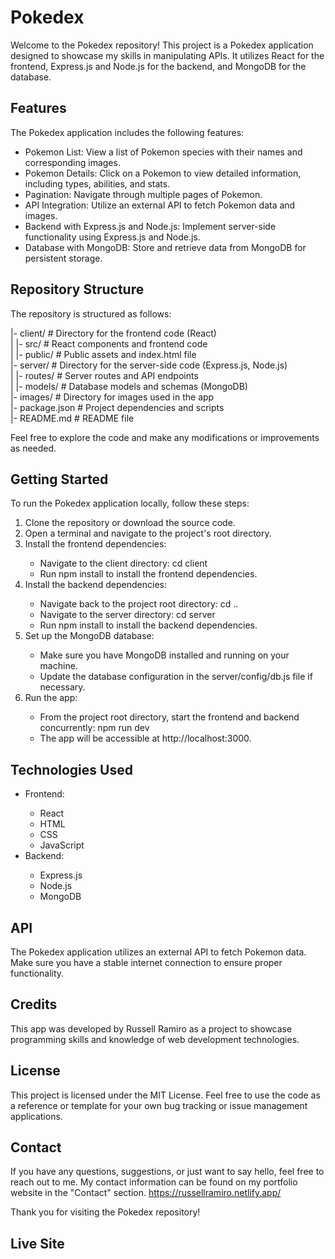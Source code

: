 # Pokedex

Welcome to the Pokedex repository! This project is a Pokedex application designed to showcase my skills in manipulating APIs. It utilizes React for the frontend, Express.js and Node.js for the backend, and MongoDB for the database.

## Features

The Pokedex application includes the following features:
<ul>
<li>Pokemon List: View a list of Pokemon species with their names and corresponding images.</li>
<li>Pokemon Details: Click on a Pokemon to view detailed information, including types, abilities, and stats.</li>
<li>Pagination: Navigate through multiple pages of Pokemon.</li>
<li>API Integration: Utilize an external API to fetch Pokemon data and images.</li>
<li>Backend with Express.js and Node.js: Implement server-side functionality using Express.js and Node.js.</li>
<li>Database with MongoDB: Store and retrieve data from MongoDB for persistent storage.</li>
</ul>

## Repository Structure

The repository is structured as follows:

|- client/               # Directory for the frontend code (React)<br/>
|  |- src/               # React components and frontend code<br/>
|  |- public/            # Public assets and index.html file<br/>
|- server/               # Directory for the server-side code (Express.js, Node.js)<br/>
|  |- routes/            # Server routes and API endpoints<br/>
|  |- models/            # Database models and schemas (MongoDB)<br/>
|- images/               # Directory for images used in the app<br/>
|- package.json          # Project dependencies and scripts<br/>
|- README.md             # README file<br/>

Feel free to explore the code and make any modifications or improvements as needed.

## Getting Started

To run the Pokedex application locally, follow these steps:
<ol>
<li>Clone the repository or download the source code.</li>
<li>Open a terminal and navigate to the project's root directory.</li>
<li>Install the frontend dependencies:</li>
  <ul>
<li>Navigate to the client directory: cd client</li>
<li>Run npm install to install the frontend dependencies.</li>
  </ul>
<li>Install the backend dependencies:</li>
  <ul>
<li>Navigate back to the project root directory: cd ..</li>
<li>Navigate to the server directory: cd server</li>
<li>Run npm install to install the backend dependencies.</li>
  </ul>
<li>Set up the MongoDB database:</li>
  <ul>
<li>Make sure you have MongoDB installed and running on your machine.</li>
<li>Update the database configuration in the server/config/db.js file if necessary.</li>
    </ul>
<li>Run the app:</li>
  <ul>
<li>From the project root directory, start the frontend and backend concurrently: npm run dev</li>
<li>The app will be accessible at http://localhost:3000.</li>
    </ul>
</ol>

## Technologies Used
<ul>
<li>Frontend:</li>
  <ul>
<li>React</li>
<li>HTML</li>
<li>CSS</li>
<li>JavaScript</li>
  </ul>
<li>Backend:</li>
  <ul>
<li>Express.js</li>
<li>Node.js</li>
<li>MongoDB</li>
    </ul>
</ul>

## API

The Pokedex application utilizes an external API to fetch Pokemon data. Make sure you have a stable internet connection to ensure proper functionality.

## Credits

This app was developed by Russell Ramiro as a project to showcase programming skills and knowledge of web development technologies.

## License

This project is licensed under the MIT License. Feel free to use the code as a reference or template for your own bug tracking or issue management applications.

## Contact

If you have any questions, suggestions, or just want to say hello, feel free to reach out to me. My contact information can be found on my portfolio website in the "Contact" section. https://russellramiro.netlify.app/

Thank you for visiting the Pokedex repository!

## Live Site


